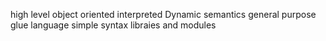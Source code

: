 high level
object oriented
interpreted
Dynamic semantics
general purpose
glue language
simple syntax
libraies and modules
